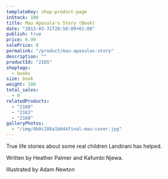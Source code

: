 ```yaml
---
templateKey: shop-product-page
inStock: 100
title: Mau Apasula's Story (Book)
date: "2013-03-31T20:50:09+01:00"
publish: true
price: 6.99
salePrice: 0
permalink: "/product/mau-apasulas-story"
description: ""
productId: "2165"
shoptags:
  - books
size: book
weight: 100
total_sales:
  - 0
relatedProducts:
  - "2160"
  - "2163"
  - "2168"
galleryPhotos:
  - "/img/4b0c288a1b644final-mau-cover.jpg"
---
```


True life stories about some real children Landirani has helped.

Written by Heather Palmer and Kafumbi Njewa.

Illustrated by Adam Newton
